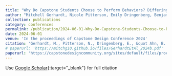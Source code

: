 ```yaml
---
title: "Why Do Capstone Students Choose to Perform Behaviors? Differing Prevalence in Collaborative Choices"
author: "Mitchell Gerhardt, Nicole Pitterson, Emily Dringenberg, Benjamin Ahn"
collection: publications
category: conferences
permalink: /publication/2024-06-01-Why-Do-Capstone-Students-Choose-to-Perform-Behaviors-Differing-Prevalence-in-Collaborative-Choices
date: 2024-06-01
venue: 'In the proceedings of Capstone Design Conference 2024'
citation: 'Gerhardt, M., Pitterson, N., Dringenberg, E., &quot Ahn, B. (2024, June). Why do capstone students choose to perform behaviors? Differing prevalence in collaborative choices. Capstone Design Conference 2024, Knoxville, TN'
# paperurl: 'https://mitchg10.github.io/files/GerhardtEtAl_2024b.pdf'
paperurl: 'https://capstonedesigncommunity.org/sites/default/files/proceedings_papers/Gerhardt-CDC24.pdf'
---
```

Use [Google Scholar](https://scholar.google.com/scholar?q=Why+Do+Capstone+Students+Choose+to+Perform+Behaviors?+Differing+Prevalence+in+Collaborative+Choices){:target="_blank"} for full citation